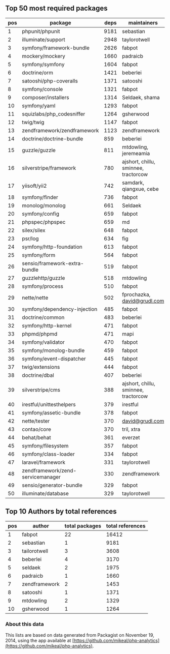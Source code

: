 ## Top 50 most required packages

| pos | package                           | deps | maintainers                          |
|-----|-----------------------------------|------|--------------------------------------|
| 1   | phpunit/phpunit                   | 9181 | sebastian                            |
| 2   | illuminate/support                | 2948 | taylorotwell                         |
| 3   | symfony/framework-bundle          | 2626 | fabpot                               |
| 4   | mockery/mockery                   | 1660 | padraicb                             |
| 5   | symfony/symfony                   | 1604 | fabpot                               |
| 6   | doctrine/orm                      | 1421 | beberlei                             |
| 7   | satooshi/php-coveralls            | 1371 | satooshi                             |
| 8   | symfony/console                   | 1321 | fabpot                               |
| 9   | composer/installers               | 1314 | Seldaek, shama                       |
| 10  | symfony/yaml                      | 1293 | fabpot                               |
| 11  | squizlabs/php_codesniffer         | 1264 | gsherwood                            |
| 12  | twig/twig                         | 1147 | fabpot                               |
| 13  | zendframework/zendframework       | 1123 | zendframework                        |
| 14  | doctrine/doctrine-bundle          | 859  | beberlei                             |
| 15  | guzzle/guzzle                     | 811  | mtdowling, jeremeamia                |
| 16  | silverstripe/framework            | 780  | ajshort, chillu, sminnee, tractorcow |
| 17  | yiisoft/yii2                      | 742  | samdark, qiangxue, cebe              |
| 18  | symfony/finder                    | 736  | fabpot                               |
| 19  | monolog/monolog                   | 661  | Seldaek                              |
| 20  | symfony/config                    | 659  | fabpot                               |
| 21  | phpspec/phpspec                   | 659  | md                                   |
| 22  | silex/silex                       | 648  | fabpot                               |
| 23  | psr/log                           | 634  | fig                                  |
| 24  | symfony/http-foundation           | 613  | fabpot                               |
| 25  | symfony/form                      | 564  | fabpot                               |
| 26  | sensio/framework-extra-bundle     | 519  | fabpot                               |
| 27  | guzzlehttp/guzzle                 | 518  | mtdowling                            |
| 28  | symfony/process                   | 510  | fabpot                               |
| 29  | nette/nette                       | 502  | fprochazka, david@grudl.com          |
| 30  | symfony/dependency-injection      | 485  | fabpot                               |
| 31  | doctrine/common                   | 483  | beberlei                             |
| 32  | symfony/http-kernel               | 471  | fabpot                               |
| 33  | phpmd/phpmd                       | 471  | mapi                                 |
| 34  | symfony/validator                 | 470  | fabpot                               |
| 35  | symfony/monolog-bundle            | 459  | fabpot                               |
| 36  | symfony/event-dispatcher          | 445  | fabpot                               |
| 37  | twig/extensions                   | 444  | fabpot                               |
| 38  | doctrine/dbal                     | 407  | beberlei                             |
| 39  | silverstripe/cms                  | 388  | ajshort, chillu, sminnee, tractorcow |
| 40  | irestful/unittesthelpers          | 379  | irestful                             |
| 41  | symfony/assetic-bundle            | 378  | fabpot                               |
| 42  | nette/tester                      | 370  | david@grudl.com                      |
| 43  | contao/core                       | 370  | tril, xtra                           |
| 44  | behat/behat                       | 361  | everzet                              |
| 45  | symfony/filesystem                | 357  | fabpot                               |
| 46  | symfony/class-loader              | 334  | fabpot                               |
| 47  | laravel/framework                 | 331  | taylorotwell                         |
| 48  | zendframework/zend-servicemanager | 330  | zendframework                        |
| 49  | sensio/generator-bundle           | 329  | fabpot                               |
| 50  | illuminate/database               | 329  | taylorotwell                         |

## Top 10 Authors by total references

| pos  | author        | total packages | total references |
|----|---------------|----|-------|
| 1  | fabpot        | 22 | 16412 |
| 2  | sebastian     | 1  | 9181  |
| 3  | tailorotwell  | 3  | 3608  |
| 4  | beberlei      | 4  | 3170  |
| 5  | seldaek       | 2  | 1975  |
| 6  | padraicb      | 1  | 1660  |
| 7  | zendframework | 2  | 1453  |
| 8  | satooshi      | 1  | 1371  |
| 9  | mtdowling     | 2  | 1329  |
| 10 | gsherwood     | 1  | 1264  |

### About this data
This lists are based on data generated from Packagist on November 19, 2014, using the app available at [https://github.com/mikeal/php-analytics](https://github.com/mikeal/php-analytics).
